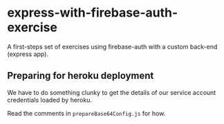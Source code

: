 # express-with-firebase-auth-exercise

A first-steps set of exercises using firebase-auth with a custom back-end (express app).

## Preparing for heroku deployment

We have to do something clunky to get the details of our service account credentials loaded by heroku.

Read the comments in `prepareBase64Config.js` for how.
